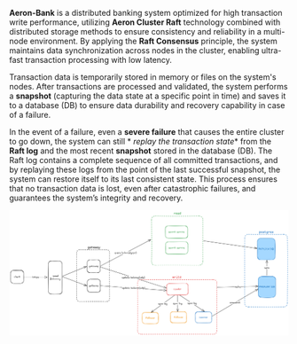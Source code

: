 **Aeron-Bank** is a distributed banking system optimized for high transaction write performance, utilizing **Aeron
Cluster Raft** technology combined with distributed storage methods to ensure consistency and reliability in a
multi-node environment. By applying the **Raft Consensus** principle, the system maintains data synchronization across
nodes in the cluster, enabling ultra-fast transaction processing with low latency.

Transaction data is temporarily stored in memory or files on the system's nodes. After transactions are processed and
validated, the system performs a **snapshot** (capturing the data state at a specific point in time) and saves it to a
database (DB) to ensure data durability and recovery capability in case of a failure.

In the event of a failure, even a **severe failure** that causes the entire cluster to go down, the system can still *
*replay the transaction state** from the **Raft log** and the most recent **snapshot** stored in the database (DB). The
Raft log contains a complete sequence of all committed transactions, and by replaying these logs from the point of the
last successful snapshot, the system can restore itself to its last consistent state. This process ensures that no
transaction data is lost, even after catastrophic failures, and guarantees the system’s integrity and recovery.

![Untitled-2025-02-08-0308.png](doc/Untitled-2025-02-08-0308.png)